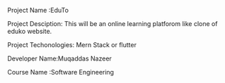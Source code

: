 Project Name :EduTo

Project Desciption: This will be an online learning platforom like clone of eduko website.

Project Techonologies: Mern Stack or flutter 

Developer Name:Muqaddas Nazeer

Course Name :Software Engineering
